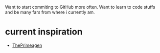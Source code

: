 Want to start commiting to GitHub more often.
Want to learn to code stuffs and be many fars from where i currently am. 

<h1>current inspiration</h1>
<ul>
  <li><a href="https://github.com/ThePrimeagen">ThePrimeagen</a></li>
</ul>
<!--- 
- 👋 Hi, I’m @rofthchild
- 👀 Intrest in coding
- 🌱 Learning Full Stack Web Development
- 🛡️ [SECURITY] Project what is most important
- 📫 Let's chat! Feel free to reach out via github
--->

<!---
rofthchild/rofthchild is a ✨ special ✨ repository because its `README.md` (this file) appears on your GitHub profile.
You can click the Preview link to take a look at your changes.
--->
